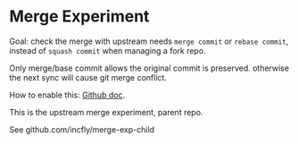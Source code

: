 # Merge Experiment

Goal: check the merge with upstream needs `merge commit` or `rebase commit`, instead of `squash commit`
when managing a fork repo.

Only merge/base commit allows the original commit is preserved. otherwise the next sync will cause git merge conflict.

How to enable this:
[Github doc](https://docs.github.com/en/repositories/configuring-branches-and-merges-in-your-repository/configuring-pull-request-merges/configuring-commit-rebasing-for-pull-requests).


This is the upstream merge experiment, parent repo.

See github.com/incfly/merge-exp-child

